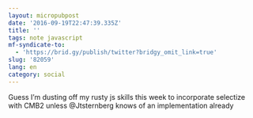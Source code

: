```yaml
---
layout: micropubpost
date: '2016-09-19T22:47:39.335Z'
title: ''
tags: note javascript
mf-syndicate-to:
  - 'https://brid.gy/publish/twitter?bridgy_omit_link=true'
slug: '82059'
lang: en
category: social
---
```

Guess I’m dusting off my rusty js skills this week to incorporate selectize with CMB2 unless @Jtsternberg knows of an implementation already
